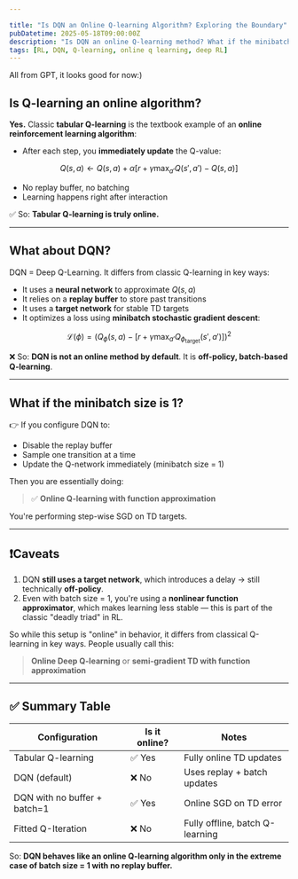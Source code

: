```yaml
---

title: "Is DQN an Online Q-learning Algorithm? Exploring the Boundary"
pubDatetime: 2025-05-18T09:00:00Z
description: "Is DQN an online Q-learning method? What if the minibatch size is 1? This post explores when DQN behaves like an online algorithm and clarifies how it connects to classical Q-learning."
tags: [RL, DQN, Q-learning, online q learning, deep RL]
---
```


All from GPT, it looks good for now:)

## Is Q-learning an online algorithm?

**Yes.** Classic **tabular Q-learning** is the textbook example of an **online reinforcement learning algorithm**:

* After each step, you **immediately update** the Q-value:

```math
Q(s,a) \leftarrow Q(s,a) + \alpha [r + \gamma \max_{a'} Q(s', a') - Q(s,a)]
```

* No replay buffer, no batching
* Learning happens right after interaction

✅ So: **Tabular Q-learning is truly online.**

---

## What about DQN?

DQN = Deep Q-Learning. It differs from classic Q-learning in key ways:

* It uses a **neural network** to approximate $Q(s,a)$
* It relies on a **replay buffer** to store past transitions
* It uses a **target network** for stable TD targets
* It optimizes a loss using **minibatch stochastic gradient descent**:

```math
\mathcal{L}(\phi) = \left( Q_\phi(s,a) - [r + \gamma \max_{a'} Q_{\phi_{\text{target}}}(s', a')] \right)^2
```

❌ So: **DQN is not an online method by default**. It is **off-policy, batch-based Q-learning**.

---

## What if the minibatch size is 1?

👉 If you configure DQN to:

* Disable the replay buffer
* Sample one transition at a time
* Update the Q-network immediately (minibatch size = 1)

Then you are essentially doing:

> ✅ **Online Q-learning with function approximation**

You're performing step-wise SGD on TD targets.

---

## ❗Caveats

1. DQN **still uses a target network**, which introduces a delay → still technically **off-policy**.
2. Even with batch size = 1, you're using a **nonlinear function approximator**, which makes learning less stable — this is part of the classic "deadly triad" in RL.

So while this setup is "online" in behavior, it differs from classical Q-learning in key ways. People usually call this:

> **Online Deep Q-learning** or **semi-gradient TD with function approximation**

---

## ✅ Summary Table

| Configuration                | Is it online? | Notes                           |
| ---------------------------- | ------------- | ------------------------------- |
| Tabular Q-learning           | ✅ Yes         | Fully online TD updates         |
| DQN (default)                | ❌ No          | Uses replay + batch updates     |
| DQN with no buffer + batch=1 | ✅ Yes         | Online SGD on TD error          |
| Fitted Q-Iteration           | ❌ No          | Fully offline, batch Q-learning |

 So: **DQN behaves like an online Q-learning algorithm only in the extreme case of batch size = 1 with no replay buffer.**

